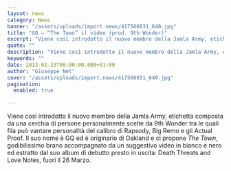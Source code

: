 ```yaml
---
layout: news
category: News
banner: "/assets/uploads/import.news/417566031_640.jpg"
title: "GQ – “The Town” il video (prod. 9th Wonder)"
excerpt: "Viene così introdotto il nuovo membro della Jamla Army, etichetta composta da una cerchia di persone personalmente scelte da 9th Wonder tra le quali fila può vantare personalità del calibro di Rapsody, Big Remo e gli Actual Proof. Il suo nome è GQ ed è originario di Oakland e ci propone The Town, godibilissimo brano [&hellip"
quote: ""
description: "Viene così introdotto il nuovo membro della Jamla Army, etichetta composta da una cerchia di persone personalmente scelte da 9th Wonder tra le quali fila può vantare personalità del calibro di Rapsody, Big Remo e gli Actual Proof. Il suo nome è GQ ed è originario di Oakland e ci propone The Town, godibilissimo brano [&hellip"
keywords: ""
date: 2013-02-23T00:00:00.000+01:00
author: "Giuseppe Net"
cover: "/assets/uploads/import.news/417566031_640.jpg"
pagination:
  enabled: true

---
```


Viene così introdotto il nuovo membro della Jamla Army, etichetta composta da una cerchia di persone personalmente scelte da 9th Wonder tra le quali fila può vantare personalità del calibro di Rapsody, Big Remo e gli Actual Proof. Il suo nome è GQ ed è originario di Oakland e ci propone _The Town_, godibilissimo brano accompagnato da un suggestivo video in bianco e nero ed estratto dal suo album di debutto presto in uscita: Death Threats and Love Notes, fuori il 26 Marzo.